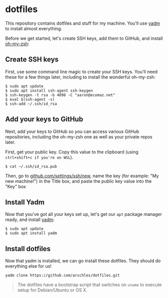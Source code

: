 # dotfiles

This repository contains dotfiles and stuff for my machine. You'll use [yadm](https://thelocehiliosan.github.io/yadm/) to install almost everything.

Before we get started, let's create SSH keys, add them to GitHub, and install [oh-my-zsh](https://github.com/ohmyzsh/ohmyzsh):

## Create SSH keys

First, use some command line magic to create your SSH keys. You'll need these for a few things later, including to install the wonderful oh-my-zsh:

```console
$ sudo apt update
$ sudo apt install ssh-agent ssh-keygen
$ ssh-keygen -t rsa -b 4096 -C "aaron@ecomaz.net"
$ eval $(ssh-agent -s)
$ ssh-add ~/.ssh/id_rsa
```

## Add your keys to GitHub

Next, add your keys to GitHub so you can access various GitHub repositories, including the oh-my-zsh one as well as your private repos later.

First, get your public key. Copy this value to the clipboard (using `ctrl+shift+c if you're on WSL`).

```console
$ cat ~/.ssh/id_rsa.pub
```

Then, go to [github.com/settings/ssh/new](https://github.com/settings/ssh/new), name the key (for example: "My new machine!") in the Title box, and paste the public key value into the "Key" box

## Install Yadm

Now that you've got all your keys set up, let's get our `apt` package manager ready, and install [yadm](https://thelocehiliosan.github.io/yadm/):

```console
$ sudo apt update
$ sudo apt install yadm
```

## Install dotfiles

Now that yadm is installed, we can go install these dotfiles. They should do everything else for us!

```console
yadm clone https://github.com/arschles/dotfiles.git
```

>The dotfiles have a bootstrap script that switches on `uname` to execute setup for Debian/Ubuntu or OS X.

